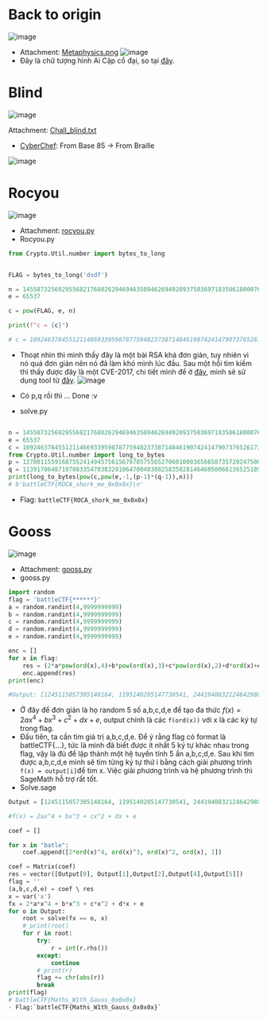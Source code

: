 # Back to origin
![image](https://github.com/tvdat20004/CTF_write-up/assets/117071011/f3b7d324-762e-4b84-a262-40079a5b7f47)

- Attachment: [Metaphysics.png](https://s1.fdow.nl/iHirl-Metaphysics.png)
 ![image](https://github.com/tvdat20004/CTF_write-up/assets/117071011/4dc23134-0573-439c-b9ec-53cefb1b4d7e)
- Đây là chữ tượng hình Ai Cập cổ đại, so tại [đây](https://bsmekhampha.com/2021/12/01/bang-chu-cai-chu-tuong-hinh-ai-cap-co-dai/).
# Blind
![image](https://github.com/tvdat20004/CTF_write-up/assets/117071011/23c863da-bc58-450a-a1ef-2d1aeda6ef6a)

Attachment: [Chall_blind.txt](https://s1.fdow.nl/s2xI1-Chall_blind.txt)
- [CyberChef](https://gchq.github.io/CyberChef/): From Base 85 -> From Braille

![image](https://github.com/tvdat20004/CTF_write-up/assets/117071011/b646f236-82f3-49eb-8fa9-d12cad3c91b9)

# Rocyou
![image](https://github.com/tvdat20004/CTF_write-up/assets/117071011/12a3e936-aa7c-4751-8a70-5b92cf899df2)

- Attachment: [rocyou.py](https://prequal.battlectf.online/files/fd548d9b49f15b22a0af02be2327b74b/rocyou.py)
- Rocyou.py
``` python
from Crypto.Util.number import bytes_to_long


FLAG = bytes_to_long('dsdf')

n = 14558732569295568217680262946946350946269492093750369718350618000766298342508431492935822827678025952146979183716519987777790434353113812051439651306232101
e = 65537

c = pow(FLAG, e, n)

print(f"c = {c}")

# c = 10924637845512114669339598787759482373871484619074241479073765261738618851409833137908272858354441670603598700617114497065118363300675413269144392865493504
```
- Thoạt nhìn thì mình thấy đây là một bài RSA khá đơn giản, tuy nhiên vì nó quá đơn giản nên nó đã làm khó mình lúc đầu. Sau một hồi tìm kiếm thì thấy được đây là một CVE-2017, chi tiết mình để ở [đây](https://crocs.fi.muni.cz/public/papers/rsa_ccs17), mình sẽ sử dụng tool từ [đây](https://gitlab.com/parfaittolefo23/astuces-et-write-up-ctf/-/blob/main/Tools/neca).
![image](https://github.com/tvdat20004/CTF_write-up/assets/117071011/e9d75a0c-d587-4380-bcd5-ce21fc5233cd)

- Có p,q rồi thì ... Done :v 
- solve.py
``` py

n = 14558732569295568217680262946946350946269492093750369718350618000766298342508431492935822827678025952146979183716519987777790434353113812051439651306232101
e = 65537
c = 10924637845512114669339598787759482373871484619074241479073765261738618851409833137908272858354441670603598700617114497065118363300675413269144392865493504
from Crypto.Util.number import long_to_bytes
p = 127801155916875524149457561567678575565270601000365665873572024750823913157383 
q = 113917064871970833547038329106470040388258358281464605006613652518914797349747
print(long_to_bytes(pow(c,pow(e,-1,(p-1)*(q-1)),n)))
# b'battleCTF{ROCA_shork_me_0x0x0x}\n'
```
- Flag: `battleCTF{ROCA_shork_me_0x0x0x}`
# Gooss
![image](https://github.com/tvdat20004/CTF_write-up/assets/117071011/704fdfe7-0c82-428f-8104-8d8cbca6758b)

- Attachment: [gooss.py](https://prequal.battlectf.online/files/03eb3f54c197cfdd7343ea3c217c3351/gooss.py)
- gooss.py
``` py
import random
flag = 'battleCTF{******}'
a = random.randint(4,9999999999)
b = random.randint(4,9999999999)
c = random.randint(4,9999999999)
d = random.randint(4,9999999999)
e = random.randint(4,9999999999)

enc = []
for x in flag:
    res = (2*a*pow(ord(x),4)+b*pow(ord(x),3)+c*pow(ord(x),2)+d*ord(x)+e)
    enc.append(res)
print(enc)

#Output: [1245115057305148164, 1195140205147730541, 2441940832124642988, 2441940832124642988, 1835524676869638124, 1404473868033353193, 272777109172255911, 672752034376118188, 324890781330979572, 3086023531811583439, 475309634185807521, 1195140205147730541, 2441940832124642988, 1578661367846445708, 2358921859155462327, 1099718459319293547, 773945458916291731, 78288818574073053, 2441940832124642988, 1578661367846445708, 1099718459319293547, 343816904985468003, 1195140205147730541, 2527132076695959961, 2358921859155462327, 2358921859155462327, 1099718459319293547, 72109063929756364, 2796116718132693772, 72109063929756364, 2796116718132693772, 72109063929756364, 2796116718132693772, 3291439457645322417]
```
- Ở đây để đơn giản là họ random 5 số a,b,c,d,e để tạo đa thức $f(x) =2ax^4 + bx^3 + c^2 + dx + e$, output chính là các `f(ord(x))` với x là các ký tự trong flag. 
- Đầu tiên, ta cần tìm giá trị a,b,c,d,e. Để ý rằng flag có format là battleCTF{...}, tức là mình đã biết được ít nhất 5 ký tự khác nhau trong flag, vậy là đủ để lập thành một hệ tuyến tính 5 ẩn a,b,c,d,e. Sau khi tìm được a,b,c,d,e mình sẽ tìm từng ký tự thứ i bằng cách giải phương trình `f(x) = output[i]`để tìm x. Việc giải phương trình và hệ phương trình thì SageMath hỗ trợ rất tốt.
- Solve.sage
``` python    
Output = [1245115057305148164, 1195140205147730541, 2441940832124642988, 2441940832124642988, 1835524676869638124, 1404473868033353193, 272777109172255911, 672752034376118188, 324890781330979572, 3086023531811583439, 475309634185807521, 1195140205147730541, 2441940832124642988, 1578661367846445708, 2358921859155462327, 1099718459319293547, 773945458916291731, 78288818574073053, 2441940832124642988, 1578661367846445708, 1099718459319293547, 343816904985468003, 1195140205147730541, 2527132076695959961, 2358921859155462327, 2358921859155462327, 1099718459319293547, 72109063929756364, 2796116718132693772, 72109063929756364, 2796116718132693772, 72109063929756364, 2796116718132693772, 3291439457645322417]

#f(x) = 2ax^4 + bx^3 + cx^2 + dx + e

coef = []

for x in "batle":
	coef.append([2*ord(x)^4, ord(x)^3, ord(x)^2, ord(x), 1])

coef = Matrix(coef)
res = vector([Output[0], Output[1],Output[2],Output[4],Output[5]])
flag = ''
(a,b,c,d,e) = coef \ res
x = var('x')
fx = 2*a*x^4 + b*x^3 + c*x^2 + d*x + e
for o in Output:
	root = solve(fx == o, x)
	# print(root)
	for r in root:
		try: 
			r = int(r.rhs())
		except:
			continue
		# print(r)
		flag += chr(abs(r))
		break
print(flag)
# battleCTF{Maths_W1th_Gauss_0x0x0x}
- Flag:`battleCTF{Maths_W1th_Gauss_0x0x0x}`
